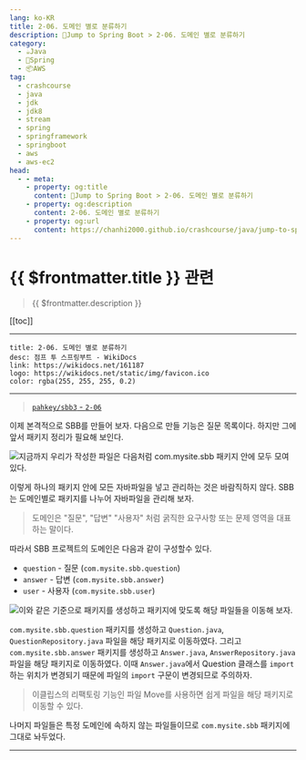 ```yaml
---
lang: ko-KR
title: 2-06. 도메인 별로 분류하기
description: 🍃Jump to Spring Boot > 2-06. 도메인 별로 분류하기
category:
  - ☕️Java
  - 🍃Spring
  - 📦AWS
tag: 
  - crashcourse
  - java
  - jdk
  - jdk8
  - stream
  - spring
  - springframework
  - springboot
  - aws
  - aws-ec2
head:
  - - meta:
    - property: og:title
      content: 🍃Jump to Spring Boot > 2-06. 도메인 별로 분류하기
    - property: og:description
      content: 2-06. 도메인 별로 분류하기
    - property: og:url
      content: https://chanhi2000.github.io/crashcourse/java/jump-to-spring-boot/02F.html
---
```


# {{ $frontmatter.title }} 관련

> {{ $frontmatter.description }}

[[toc]]

---

```component VPCard
title: 2-06. 도메인 별로 분류하기
desc: 점프 투 스프링부트 - WikiDocs
link: https://wikidocs.net/161187
logo: https://wikidocs.net/static/img/favicon.ico
color: rgba(255, 255, 255, 0.2)
```

---

> [<FontIcon icon="iconfont icon-github"/> `pahkey/sbb3` - <FontIcon icon="iconfont icon-folder"/> `2-06`](https://github.com/pahkey/sbb3/tree/2-06)

<VidStack src="youtube/VMA2G0ahx4w"/>

이제 본격적으로 SBB를 만들어 보자. 다음으로 만들 기능은 질문 목록이다. 하지만 그에 앞서 패키지 정리가 필요해 보인다. 

![지금까지 우리가 작성한 파일은 다음처럼 `com.mysite.sbb` 패키지 안에 모두 모여 있다.](https://wikidocs.net/images/page/161187/C_2-06_1.png)

이렇게 하나의 패키지 안에 모든 자바파일을 넣고 관리하는 것은 바람직하지 않다. SBB는 도메인별로 패키지를 나누어 자바파일을 관리해 보자.

> 도메인은 "질문", "답변" "사용자" 처럼 굵직한 요구사항 또는 문제 영역을 대표하는 말이다.

따라서 SBB 프로젝트의 도메인은 다음과 같이 구성할수 있다.

- `question` - 질문 (`com.mysite.sbb.question`)
- `answer` - 답변 (`com.mysite.sbb.answer`)
- `user` - 사용자 (`com.mysite.sbb.user`)

![이와 같은 기준으로 패키지를 생성하고 패키지에 맞도록 해당 파일들을 이동해 보자.](https://wikidocs.net/images/page/161187/C_2-06_2.png)

`com.mysite.sbb.question` 패키지를 생성하고 <FontIcon icon="iconfont icon-java"/>`Question.java`, <FontIcon icon="iconfont icon-java"/>`QuestionRepository.java` 파일을 해당 패키지로 이동하였다. 그리고 `com.mysite.sbb.answer` 패키지를 생성하고 <FontIcon icon="iconfont icon-java"/>`Answer.java`, <FontIcon icon="iconfont icon-java"/>`AnswerRepository.java` 파일을 해당 패키지로 이동하였다. 이때 <FontIcon icon="iconfont icon-java"/>`Answer.java`에서 Question 클래스를 `import`하는 위치가 변경되기 때문에 파일의 `import` 구문이 변경되므로 주의하자.

> 이클립스의 리팩토링 기능인 파일 Move를 사용하면 쉽게 파일을 해당 패키지로 이동할 수 있다.

나머지 파일들은 특정 도메인에 속하지 않는 파일들이므로 `com.mysite.sbb` 패키지에 그대로 놔두었다.

---